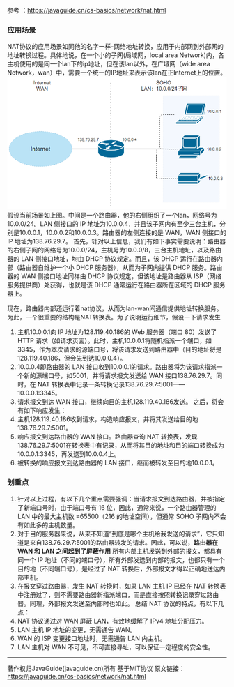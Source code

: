 参考 ：https://javaguide.cn/cs-basics/network/nat.html
### 应用场景
 NAT协议的应用场景如同他的名字一样-网络地址转换，应用于内部网到外部网的地址转换过程。具体地说，在一个小的子网(局域网，local area Network)内，各主机使用的是同一个lan下的ip地址，但在该lan以外，在广域网（wide area Network，wan）中，需要一个统一的IP地址来表示该lan在正Internet上的位置。
 ![](../../images/Pasted%20image%2020240122172251.png)
 假设当前场景如上图。中间是一个路由器，他的右侧组织了一个lan，网络号为10.0.0/24。LAN 侧接口的 IP 地址为10.0.0.4，并且该子网内有至少三台主机，分别是10.0.0.1，10.0.0.2和10.0.0.3。路由器的左侧连接的是 WAN，WAN 侧接口的 IP 地址为138.76.29.7。
 首先，针对以上信息，我们有如下事实需要说明：路由器的右侧子网的网络号为10.0.0/24，主机号为10.0.0/8，三台主机地址，以及路由器的 LAN 侧接口地址，均由 DHCP 协议规定。而且，该 DHCP 运行在路由器内部（路由器自维护一个小 DHCP 服务器），从而为子网内提供 DHCP 服务。路由器的 WAN 侧接口地址同样由 DHCP 协议规定，但该地址是路由器从 ISP（网络服务提供商）处获得，也就是该 DHCP 通常运行在路由器所在区域的 DHCP 服务器上。

现在，路由器内部还运行着nat协议，从而为lan-wan间通信提供地址转换服务。为此，一个很重要的结构是NAT转换表。为了说明运行细节，假设一下请求发生
1. 主机10.0.0.1向 IP 地址为128.119.40.186的 Web 服务器（端口 80）发送了 HTTP 请求（如请求页面）。此时，主机10.0.0.1将随机指派一个端口，如3345，作为本次请求的源端口号，将该请求发送到路由器中（目的地址将是128.119.40.186，但会先到达10.0.0.4）。
2. 10.0.0.4即路由器的 LAN 接口收到10.0.0.1的请求。路由器将为该请求指派一个新的源端口号，如5001，并将请求报文发送给 WAN 接口138.76.29.7。同时，在 NAT 转换表中记录一条转换记录138.76.29.7:5001——10.0.0.1:3345。
3. 请求报文到达 WAN 接口，继续向目的主机128.119.40.186发送。
之后，将会有如下响应发生：
1. 主机128.119.40.186收到请求，构造响应报文，并将其发送给目的地138.76.29.7:5001。
2. 响应报文到达路由器的 WAN 接口。路由器查询 NAT 转换表，发现138.76.29.7:5001在转换表中有记录，从而将其目的地址和目的端口转换成为10.0.0.1:3345，再发送到10.0.0.4上。
3. 被转换的响应报文到达路由器的 LAN 接口，继而被转发至目的地10.0.0.1。
### 划重点
1. 针对以上过程，有以下几个重点需要强调：当请求报文到达路由器，并被指定了新端口号时，由于端口号有 16 位，因此，通常来说，一个路由器管理的 LAN 中的最大主机数 ≈65500（216 的地址空间），但通常 SOHO 子网内不会有如此多的主机数量。
2. 对于目的服务器来说，从来不知道“到底是哪个主机给我发送的请求”，它只知道是来自138.76.29.7:5001的路由器转发的请求。因此，可以说，**路由器在 WAN 和 LAN 之间起到了屏蔽作用** 所有内部主机发送到外部的报文，都具有同一个 IP 地址（不同的端口号），所有外部发送到内部的报文，也都只有一个目的地（不同端口号），是经过了 NAT 转换后，外部报文才得以正确地送达内部主机。
3. 在报文穿过路由器，发生 NAT 转换时，如果 LAN 主机 IP 已经在 NAT 转换表中注册过了，则不需要路由器新指派端口，而是直接按照转换记录穿过路由器。同理，外部报文发送至内部时也如此。
总结 NAT 协议的特点，有以下几点：
1. NAT 协议通过对 WAN 屏蔽 LAN，有效地缓解了 IPv4 地址分配压力。
2. LAN 主机 IP 地址的变更，无需通告 WAN。
3. WAN 的 ISP 变更接口地址时，无需通告 LAN 内主机。
4. LAN 主机对 WAN 不可见，不可直接寻址，可以保证一定程度的安全性。
------
著作权归JavaGuide(javaguide.cn)所有
基于MIT协议
原文链接：https://javaguide.cn/cs-basics/network/nat.html